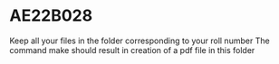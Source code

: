 # AE22B028
Keep all your files in the folder corresponding to your roll number
The command make should result in creation of a pdf file in this folder
